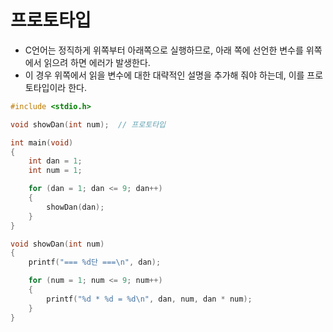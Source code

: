 # 프로토타입

- C언어는 정직하게 위쪽부터 아래쪽으로 실행하므로, 아래 쪽에 선언한 변수를 위쪽에서 읽으려 하면 에러가 발생한다.
- 이 경우 위쪽에서 읽을 변수에 대한 대략적인 설명을 추가해 줘야 하는데, 이를 프로토타입이라 한다.

```c
#include <stdio.h>

void showDan(int num);  // 프로토타입

int main(void)
{
    int dan = 1;
    int num = 1;

    for (dan = 1; dan <= 9; dan++)
    {
        showDan(dan);
    }
}

void showDan(int num)
{
    printf("=== %d단 ===\n", dan);

    for (num = 1; num <= 9; num++)
    {
        printf("%d * %d = %d\n", dan, num, dan * num);
    }
}
```